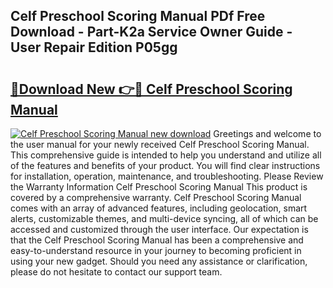## Celf Preschool Scoring Manual PDf Free Download - Part-K2a Service Owner Guide - User Repair Edition P05gg

# <h2><a href="http://bc20332.oget.top/?id=Celf+Preschool+Scoring+Manual">🔗Download New 👉🔴 Celf Preschool Scoring Manual</a></h2>

[![Celf Preschool Scoring Manual new download](https://i.imgur.com/5g1atiW.png)](http://bc20332.oget.top/?id=Celf+Preschool+Scoring+Manual)
Greetings and welcome to the user manual for your newly received Celf Preschool Scoring Manual. This comprehensive guide is intended to help you understand and utilize all of the features and benefits of your product. You will find clear instructions for installation, operation, maintenance, and troubleshooting. Please Review the Warranty Information Celf Preschool Scoring Manual This product is covered by a comprehensive warranty. Celf Preschool Scoring Manual comes with an array of advanced features, including geolocation, smart alerts, customizable themes, and multi-device syncing, all of which can be accessed and customized through the user interface. Our expectation is that the Celf Preschool Scoring Manual has been a comprehensive and easy-to-understand resource in your journey to becoming proficient in using your new gadget. Should you need any assistance or clarification, please do not hesitate to contact our support team.
